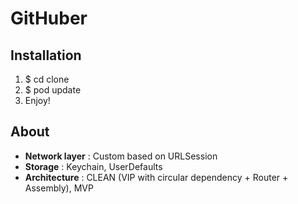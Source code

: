 # GitHuber

## Installation
1. $ cd clone <GitHiber>
2. $ pod update
3. Enjoy!

## About
* **Network layer** : Custom based on URLSession
* **Storage** : Keychain, UserDefaults
* **Architecture** : CLEAN (VIP with circular dependency + Router + Assembly), MVP
